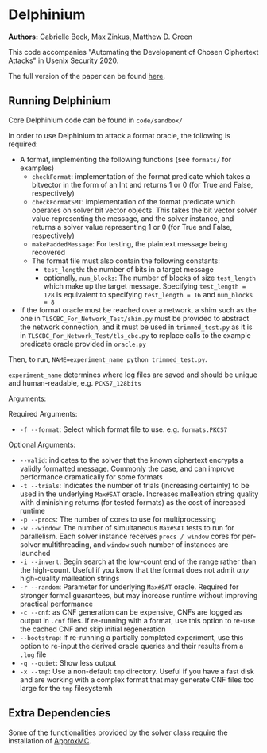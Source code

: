 # Delphinium

**Authors:** Gabrielle Beck, Max Zinkus, Matthew D. Green

This code accompanies "Automating the Development of Chosen Ciphertext Attacks"
in Usenix Security 2020.

The full version of the paper can be found
[here](https://eprint.iacr.org/2019/958).

## Running Delphinium

Core Delphinium code can be found in `code/sandbox/`

In order to use Delphinium to attack a format oracle, the following is required:
* A format, implementing the following functions (see `formats/` for examples)
  * `checkFormat`: implementation of the format predicate which takes a
    bitvector in the form of an Int and returns 1 or 0 (for True and False,
    respectively)
  * `checkFormatSMT`: implementation of the format predicate which operates on
    solver bit vector objects. This takes the bit vector solver value
    representing the message, and the solver instance, and returns a solver
    value representing 1 or 0 (for True and False, respectively)
  * `makePaddedMessage`: For testing, the plaintext message being recovered
  * The format file must also contain the following constants:
    * `test_length`: the number of bits in a target message
    * optionally, `num_blocks`: The number of blocks of size `test_length` which
      make up the target message. Specifying `test_length = 128` is equivalent
      to specifying `test_length = 16` and `num_blocks = 8`
* If the format oracle must be reached over a network, a shim such as the one in
  `TLSCBC_For_Network_Test/shim.py` must be provided to abstract the network
  connection, and it must be used in `trimmed_test.py` as it is in
  `TLSCBC_For_Network_Test/tls_cbc.py` to replace calls to the example predicate
  oracle provided in `oracle.py`
  
Then, to run, `NAME=experiment_name python trimmed_test.py`.

`experiment_name` determines where log files are saved and should be unique and human-readable, e.g. `PCKS7_128bits`

Arguments:

Required Arguments:
* `-f --format`: Select which format file to use. e.g. `formats.PKCS7`

Optional Arguments:
* `--valid`: indicates to the solver that the known ciphertext encrypts a
  validly formatted message. Commonly the case, and can improve performance
  dramatically for some formats
* `-t --trials`: Indicates the number of trials (increasing certainly) to be
  used in the underlying `Max#SAT` oracle. Increases malleation string quality
  with diminishing returns (for tested formats) as the cost of increased runtime
* `-p --procs`: The number of cores to use for multiprocessing
* `-w --window`: The number of simultaneous `Max#SAT` tests to run for
  parallelism. Each solver instance receives `procs / window` cores for
  per-solver multithreading, and `window` such number of instances are launched
* `-i --invert`: Begin search at the low-count end of the range rather than the
  high-count. Useful if you know that the format does not admit *any*
  high-quality malleation strings
* `-r --random`: Parameter for underlying `Max#SAT` oracle. Required for
  stronger formal guarantees, but may increase runtime without improving
  practical performance
* `-c --cnf`: as CNF generation can be expensive, CNFs are logged as output in
  `.cnf` files. If re-running with a format, use this option to re-use the
  cached CNF and skip initial regeneration
* `--bootstrap`: If re-running a partially completed experiment, use this option
  to re-input the derived oracle queries and their results from a `.log` file
* `-q --quiet`: Show less output
* `-x --tmp`: Use a non-default `tmp` directory. Useful if you have a fast disk
  and are working with a complex format that may generate CNF files too large
  for the `tmp` filesystemh

## Extra Dependencies
Some of the functionalities provided by the solver class require the installation of [ApproxMC](https://github.com/meelgroup/approxmc). 
